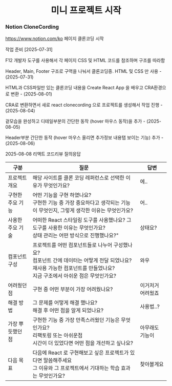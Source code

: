 <h1 style="text-align:center">미니 프로젝트 시작</h1>

<h3>Notion CloneCording</h3>

https://www.notion.com/ko 페이지 클론코딩 시작

작업 준비 [2025-07-31]

F12 개발자 도구를 사용해서 각 페이지 CSS 및 HTML 코드를 참조하며 구조를 따라함   

Header, Main, Footer 구조로 구역을 나눠서 클론코딩중. HTML 및 CSS 만 사용 - (2025-07-31)

HTML과 CSS파일만 있는 클론코딩 내용을 Create React App 을 배우고 CRA환경으로 변환 - (2025-08-01)

CRA로 변환하면서 새로 react clonecording 으로 프로젝트를 생성해서 작업 진행 - (2025-08-04)

겉모습을 완성하고 디테일부분의 간단한 동작 (hover 마우스 동작)을 추가 - (2025-08-05)

Header부분 간단한 동작 (hover 마우스 올리면 추가정보 내용탭 보이는 기능) 추가 - (2025-08-06)


2025-08-08 리액트 코드리뷰 질의응답

|구분|질문|답변|
|--|--|--|
|프로젝트 개요|해당 사이트를 클론 코딩 레퍼런스로 선택한 이유가 무엇인가요?|에..|
|구현한 주요 기능|어떤 기능을 구현 하였나요?<br>구현한 기능 중 가장 중요하다고 생각되는 기능이 무엇인지, 그렇게 생각한 이유는 무엇인가요?|어..|
|사용한 주요 기술|어떠한 React 스타일링 도구를 사용했나요? 그 도구를 사용한 이유는 무엇인가요?<br>상태 관리는 어떤 방식으로 진행했나요?"|상태요?|
|컴포넌트 구성|프로젝트를 어떤 컴포넌트들로 나누어 구성했나요?<br>컴포넌트 간에 데이터는 어떻게 전달 되었나요?<br>재사용 가능한 컴포넌트를 만들었나요?<br>지금 구조에서 아쉬운 점은 무엇인가요?|와우|
|어려웠던 점|구현 중 어떤 부분이 가장 어려웠나요?|이거저거 어려웠죠|
|해결 방법|그 문제를 어떻게 해결 했나요?<br>해결 후 어떤 점을 알게 되었나요?|사용법..?
|가장 뿌듯했던 점|구현한 기능 중 가장 만족스러웠던 기능은 무엇인가요?<br>리팩토링 또는 아쉬운점<br>시간이 더 있었다면 어떤 점을 개선하고 싶나요?|아무래도 기능이
|다음 목표|다음에 React 로 구현해보고 싶은 프로젝트가 있다면 말씀해주세요<br>그 이유와 그 프로젝트에서 기대하는 학습 효과는 무엇인가요?|찾아볼게요